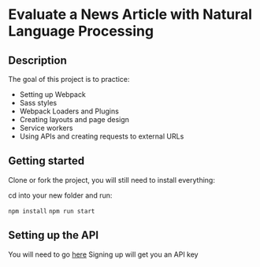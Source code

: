 # Evaluate a News Article with Natural Language Processing

## Description 
The goal of this project is to practice:

* Setting up Webpack
* Sass styles
* Webpack Loaders and Plugins
* Creating layouts and page design
* Service workers
* Using APIs and creating requests to external URLs


## Getting started
Clone or fork the project, you will still need to install everything:

cd into your new folder and run:

`npm install` 
`npm run start` 

## Setting up the API

You will need to go  [here](https://www.meaningcloud.com/)
Signing up will get you an API key







